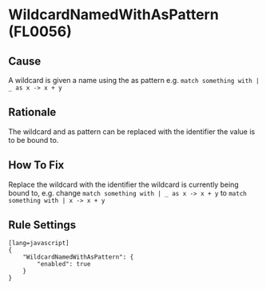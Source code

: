# WildcardNamedWithAsPattern (FL0056)

## Cause

A wildcard is given a name using the as pattern e.g. `match something with | _ as x -> x + y`

## Rationale

The wildcard and as pattern can be replaced with the identifier the value is to be bound to.

## How To Fix

Replace the wildcard with the identifier the wildcard is currently being bound to, e.g. change `match something with | _ as x -> x + y` to `match something with | x -> x + y`

## Rule Settings

    [lang=javascript]
    {
        "WildcardNamedWithAsPattern": {
            "enabled": true
        }
    }
